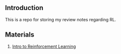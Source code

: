 ## Introduction
This is a repo for storing my review notes regarding RL.

## Materials
1. [Intro to Reinforcement Learning](https://github.com/Rowing0914/Review_Reinforcement_Learning/blob/master/review_ucl_rl/)